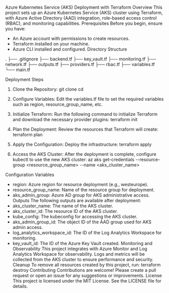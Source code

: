 Azure Kubernetes Service (AKS) Deployment with Terraform
Overview
This project sets up an Azure Kubernetes Service (AKS) cluster using Terraform, with Azure Active Directory (AAD) integration, role-based access control (RBAC), and monitoring capabilities.
Prerequisites
Before you begin, ensure you have:
- An Azure account with permissions to create resources.
- Terraform installed on your machine.
- Azure CLI installed and configured.
Directory Structure

.
├── .gitignore
├── backend.tf
├── key_vault.tf
├── monitoring.tf
├── network.tf
├── outputs.tf
├── providers.tf
├── rbac.tf
├── variables.tf
└── main.tf

Deployment Steps
1. Clone the Repository:
   git clone <repository-url>
   cd <repository-directory>

2. Configure Variables:
   Edit the variables.tf file to set the required variables such as region, resource_group_name, etc.

3. Initialize Terraform:
   Run the following command to initialize Terraform and download the necessary provider plugins:
   terraform init

4. Plan the Deployment:
   Review the resources that Terraform will create:
   terraform plan

5. Apply the Configuration:
   Deploy the infrastructure:
   terraform apply

6. Access the AKS Cluster:
   After the deployment is complete, configure kubectl to use the new AKS cluster:
   az aks get-credentials --resource-group <resource_group_name> --name <aks_cluster_name>

Configuration
Variables
- region: Azure region for resource deployment (e.g., westeurope).
- resource_group_name: Name of the resource group for deployment.
- aks_admin_group: Azure AD group for AKS administrative access.
Outputs
The following outputs are available after deployment:
- aks_cluster_name: The name of the AKS cluster.
- aks_cluster_id: The resource ID of the AKS cluster.
- kube_config: The kubeconfig for accessing the AKS cluster.
- aks_admin_group_id: The object ID of the AAD group used for AKS admin access.
- log_analytics_workspace_id: The ID of the Log Analytics Workspace for monitoring.
- key_vault_id: The ID of the Azure Key Vault created.
Monitoring and Observability
This project integrates with Azure Monitor and Log Analytics Workspace for observability. Logs and metrics will be collected from the AKS cluster to ensure performance and security.
Cleanup
To remove all resources created by this project, run:
terraform destroy
Contributing
Contributions are welcome! Please create a pull request or open an issue for any suggestions or improvements.
License
This project is licensed under the MIT License. See the LICENSE file for details.


